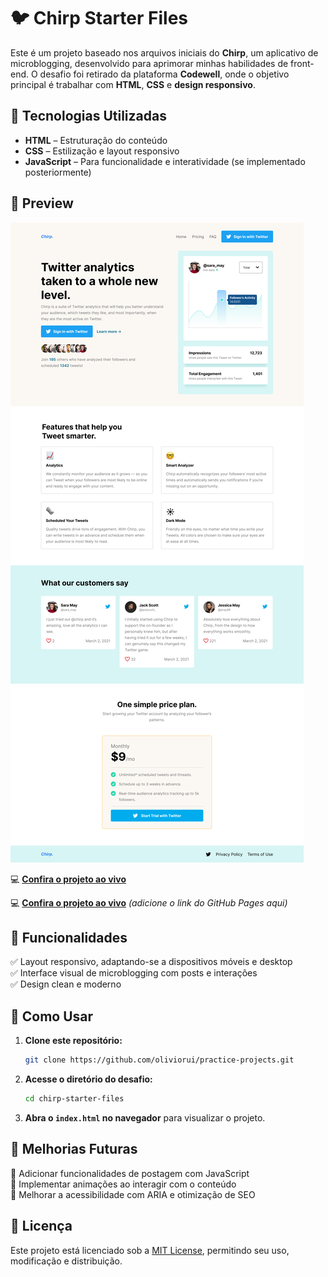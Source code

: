# 🐦 Chirp Starter Files  

Este é um projeto baseado nos arquivos iniciais do **Chirp**, um aplicativo de microblogging, desenvolvido para aprimorar minhas habilidades de front-end. O desafio foi retirado da plataforma **Codewell**, onde o objetivo principal é trabalhar com **HTML**, **CSS** e **design responsivo**.

## 🚀 Tecnologias Utilizadas  

- **HTML** – Estruturação do conteúdo  
- **CSS** – Estilização e layout responsivo  
- **JavaScript** – Para funcionalidade e interatividade (se implementado posteriormente)  

## 📸 Preview  

![Chirp Starter Files](./Design/Landing%20Page%20-%20Desktop%20View.png)  

💻 **[Confira o projeto ao vivo](https://oliviorui.github.io/practice-projects/html-css/Chirp%20Starter%20Files/index.html)**

💻 **[Confira o projeto ao vivo](#)** *(adicione o link do GitHub Pages aqui)*  

## 📌 Funcionalidades  

✅ Layout responsivo, adaptando-se a dispositivos móveis e desktop  
✅ Interface visual de microblogging com posts e interações  
✅ Design clean e moderno  

## 📂 Como Usar  

1. **Clone este repositório:**  
   ```bash
   git clone https://github.com/oliviorui/practice-projects.git
   ```  
2. **Acesse o diretório do desafio:**  
   ```bash
   cd chirp-starter-files
   ```  
3. **Abra o `index.html` no navegador** para visualizar o projeto.  

## 🔧 Melhorias Futuras  

🚀 Adicionar funcionalidades de postagem com JavaScript  
🚀 Implementar animações ao interagir com o conteúdo  
🚀 Melhorar a acessibilidade com ARIA e otimização de SEO  

## 📜 Licença  

Este projeto está licenciado sob a [MIT License](LICENSE), permitindo seu uso, modificação e distribuição.